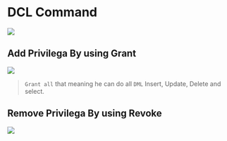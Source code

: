 # DCL Command

![](https://i.imgur.com/Vh8foIa.png)

## Add Privilega By using Grant

![](https://i.imgur.com/eZ3j6Xg.png)

> `Grant all` that meaning he can do all `DML`
> Insert, Update, Delete and select.

## Remove Privilega By using Revoke

![](https://i.imgur.com/hPKfbk0.png)
